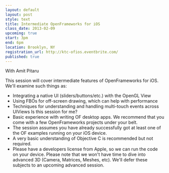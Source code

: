 ```yaml
---
layout: default
layout: post
style: text
title: Intermediate OpenFrameworks for iOS
class_date: 2013-02-09
upcoming: true
start: 3pm
end: 6pm
location: Brooklyn, NY
registration_url: http://ktc-ofios.eventbrite.com/
published: true
---
```


With Amit Pitaru

This session will cover intermediate features of OpenFrameworks for iOS. We'll examine such things as:
- Integrating a native UI (sliders/buttons/etc.) with the OpenGL View
- Using FBOs for off-screen drawing, which can help with performance
- Techniques for understanding and handling multi-touch events across UIViews
Is this session for me?
- Basic experience with writing OF desktop apps. We recommend that you come with a few OpenFrameworks projects under your belt.
- The session assumes you have already successfully got at least one of the OF examples running on your iOS device.
- A very basic understanding of Objective C is recommended but not required.
- Please have a developers license from Apple, so we can run the code on your device.
Please note that we won't have time to dive into advanced 3D (Camera, Matrices, Meshes, etc). We'll defer these subjects to an upcoming advanced session.